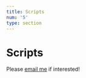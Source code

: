 ```yaml
---
title: Scripts
num: '5'
type: section
---
```

# Scripts

Please [email me](ryancreamer301@gmail.com) if interested!
